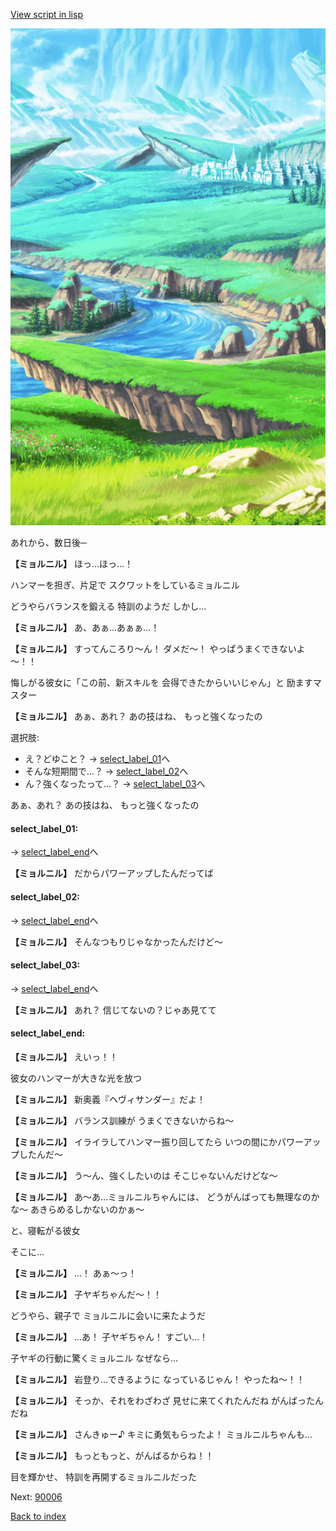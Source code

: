 [View script in lisp](../scripts/20012304.txt)

![plain.png](../images/backgrounds/plain.png)

あれから、数日後─

**【ミョルニル】**
ほっ…ほっ…！

ハンマーを担ぎ、片足で
スクワットをしているミョルニル

どうやらバランスを鍛える
特訓のようだ
しかし…

**【ミョルニル】**
あ、あぁ…あぁぁ…！

**【ミョルニル】**
すってんころり～ん！
ダメだ～！
やっぱうまくできないよ～！！

悔しがる彼女に「この前、新スキルを
会得できたからいいじゃん」と
励ますマスター

**【ミョルニル】**
あぁ、あれ？
あの技はね、
もっと強くなったの

選択肢:
- え？どゆこと？ → [select_label_01](#select_label_01)へ
- そんな短期間で…？ → [select_label_02](#select_label_02)へ
- ん？強くなったって…？ → [select_label_03](#select_label_03)へ

あぁ、あれ？
あの技はね、
もっと強くなったの

#### select_label_01:
 → [select_label_end](#select_label_end)へ

**【ミョルニル】**
だからパワーアップしたんだってば

#### select_label_02:
 → [select_label_end](#select_label_end)へ

**【ミョルニル】**
そんなつもりじゃなかったんだけど～

#### select_label_03:
 → [select_label_end](#select_label_end)へ

**【ミョルニル】**
あれ？
信じてないの？じゃあ見てて

#### select_label_end:

**【ミョルニル】**
えいっ！！

彼女のハンマーが大きな光を放つ

**【ミョルニル】**
新奥義『ヘヴィサンダー』だよ！

**【ミョルニル】**
バランス訓練が
うまくできないからね～

**【ミョルニル】**
イライラしてハンマー振り回してたら
いつの間にかパワーアップしたんだ～

**【ミョルニル】**
う～ん、強くしたいのは
そこじゃないんだけどな～

**【ミョルニル】**
あ～あ…ミョルニルちゃんには、
どうがんばっても無理なのかな～
あきらめるしかないのかぁ～

と、寝転がる彼女

そこに…

**【ミョルニル】**
…！
あぁ～っ！

**【ミョルニル】**
子ヤギちゃんだ～！！

どうやら、親子で
ミョルニルに会いに来たようだ

**【ミョルニル】**
…あ！
子ヤギちゃん！
すごい…！

子ヤギの行動に驚くミョルニル
なぜなら…

**【ミョルニル】**
岩登り…できるように
なっているじゃん！
やったね～！！

**【ミョルニル】**
そっか、それをわざわざ
見せに来てくれたんだね
がんばったんだね

**【ミョルニル】**
さんきゅー♪
キミに勇気もらったよ！
ミョルニルちゃんも…

**【ミョルニル】**
もっともっと、がんばるからね！！

目を輝かせ、
特訓を再開するミョルニルだった

Next: [90006](90006.md)

[Back to index](index.md)
